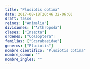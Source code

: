 ```yaml
---
title: "Plusiotis optima"
date: 2017-08-18T20:46:32-06:00
draft: false
reinos: ["Animalia"]
divisiones: ["Arthropoda"]
clases: ["Insecta"]
ordenes: ["Coleoptera"]
familias: ["Scarabaeidae"]
generos: ["Plusiotis"]
nombre_cientifico: "Plusiotis optima"
nombre_comun: ""
nombre_ingles: ""
---
```

